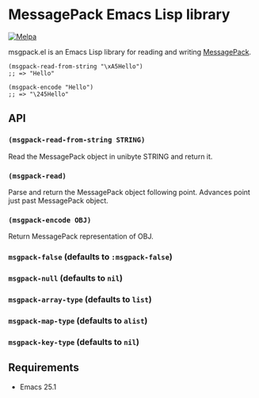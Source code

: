 # MessagePack Emacs Lisp library
[![Melpa](https://melpa.org/packages/msgpack-badge.svg)](https://melpa.org/#/msgpack)

msgpack.el is an Emacs Lisp library for reading and writing [MessagePack](https://msgpack.org/).

``` emacs-lisp
(msgpack-read-from-string "\xA5Hello")
;; => "Hello"

(msgpack-encode "Hello")
;; => "\245Hello"
```

## API

### `(msgpack-read-from-string STRING)`

Read the MessagePack object in unibyte STRING and return it.

### `(msgpack-read)`

Parse and return the MessagePack object following point.
Advances point just past MessagePack object.

### `(msgpack-encode OBJ)`

Return MessagePack representation of OBJ.

### `msgpack-false` (defaults to `:msgpack-false`)

### `msgpack-null` (defaults to `nil`)

### `msgpack-array-type` (defaults to `list`)

### `msgpack-map-type` (defaults to `alist`)

### `msgpack-key-type` (defaults to `nil`)

## Requirements

- Emacs 25.1
